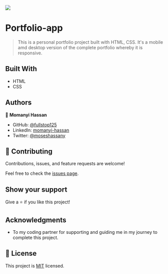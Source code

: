 ![](https://img.shields.io/badge/Microverse-blueviolet)

# Portfolio-app

> This is a personal portfolio project built with HTML, CSS. It's a mobile amd desktop version of the complete portfolio whereby it is responsive.



## Built With

- HTML
- CSS



## Authors

👤 **Momanyi Hassan**

- GitHub: [@fullstop125](https://github.com/fullstop125)
- LinkedIn: [momanyi-hassan](https://linkedin.com/in/momanyi-hassan-32a489180)
- Twitter: [@moseshassany](https://twitter.com/moseshassany)


## 🤝 Contributing

Contributions, issues, and feature requests are welcome!

Feel free to check the [issues page](https://github.com/fullstop125/my-portfolio/issues).

## Show your support

Give a ⭐️ if you like this project!

## Acknowledgments

- To my coding partner  for supporting and guiding me in my journey to complete this project.

## 📝 License

This project is [MIT](./MIT.md) licensed.
